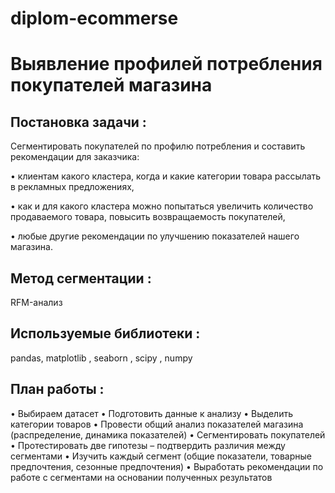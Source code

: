 # diplom-ecommerse

# Выявление профилей потребления покупателей магазина
## Постановка задачи :
Сегментировать покупателей по профилю потребления и составить рекомендации для заказчика:

 • клиентам какого кластера, когда и какие категории товара рассылать в рекламных предложениях,

 • как и для какого кластера можно попытаться увеличить количество продаваемого товара, повысить
 возвращаемость покупателей,

 • любые другие рекомендации по улучшению показателей нашего магазина.
 ## Метод сегментации :
 RFM-анализ
 ## Используемые библиотеки :
   pandas, matplotlib , seaborn , scipy , numpy
##  План работы :
  • Выбираем датасет
  • Подготовить данные к анализу
  • Выделить категории товаров
  • Провести общий анализ показателей магазина (распределение, динамика показателей)
  • Сегментировать покупателей
  • Протестировать две гипотезы – подтвердить различия между сегментами
  • Изучить каждый сегмент (общие показатели, товарные предпочтения, сезонные предпочтения)
  • Выработать рекомендации по работе с сегментами на основании полученных результатов
  
